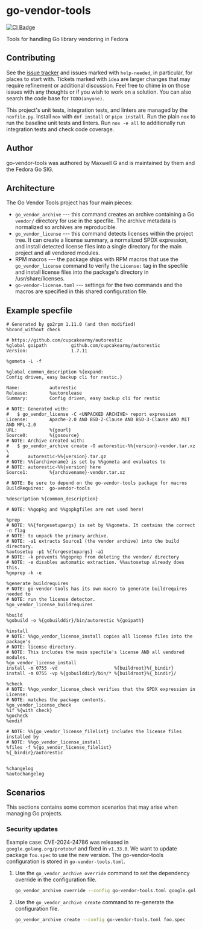 <!--
Copyright (C) 2024 Maxwell G <maxwell@gtmx.me>
SPDX-License-Identifier: MIT
-->

# go-vendor-tools

[![CI Badge](https://gitlab.com/gotmax23/go-vendor-tools/badges/main/pipeline.svg)](https://gitlab.com/gotmax23/go-vendor-tools/-/commits/main)

Tools for handling Go library vendoring in Fedora

## Contributing

See the [issue tracker] and issues marked with `help-needed`, in particular,
for places to start with.
Tickets marked with `idea` are larger changes that may require refinement or
additional discussion.
Feel free to chime in on those issues with any thoughts or if you wish to work
on a solution.
You can also search the code base for `TODO(anyone)`.

This project's unit tests, integration tests, and linters are managed by the
`noxfile.py`.
Install `nox` with `dnf install` or `pipx install`.
Run the plain `nox` to run the baseline unit tests and linters.
Run `nox -e all` to additionally run integration tests and check code coverage.

[issue tracker]: https://gitlab.com/gotmax23/go-vendor-tools/-/issues

## Author

go-vendor-tools was authored by Maxwell G and is maintained by them and the
Fedora Go SIG.

## Architecture

The Go Vendor Tools project has four main pieces:

- `go_vendor_archive` --- this command creates an archive containing a Go
  `vendor/` directory for use in the specfile. The archive metadata is
  normalized so archives are reproducible.
- `go_vendor_license` --- this command detects licenses within the project
  tree. It can create a license summary, a normalized SPDX expression, and
  install detected license files into a single directory for the main project
  and all vendored modules.
- RPM macros --- the package ships with RPM macros that use the
  `go_vendor_license` command to verify the `License:` tag in the specfile and
  install license files into the package's directory in /usr/share/licenses.
- `go-vendor-license.toml` --- settings for the two commands and the macros are
  specified in this shared configuration file.

## Example specfile

``` spec
# Generated by go2rpm 1.11.0 (and then modified)
%bcond_without check

# https://github.com/cupcakearmy/autorestic
%global goipath         github.com/cupcakearmy/autorestic
Version:                1.7.11

%gometa -L -f

%global common_description %{expand:
Config driven, easy backup cli for restic.}

Name:           autorestic
Release:        %autorelease
Summary:        Config driven, easy backup cli for restic

# NOTE: Generated with:
#   $ go_vendor_license -C <UNPACKED ARCHIVE> report expression
License:        Apache-2.0 AND BSD-2-Clause AND BSD-3-Clause AND MIT AND MPL-2.0
URL:            %{gourl}
Source0:        %{gosource}
# NOTE: Archive created with:
#   $ go_vendor_archive create -O autorestic-%%{version}-vendor.tar.xz \
#       autorestic-%%{version}.tar.gz
# NOTE: %%{archivename} is set by %%gometa and evaluates to
# NOTE: autorestic-%%{version} here
Source1:        %{archivename}-vendor.tar.xz

# NOTE: Be sure to depend on the go-vendor-tools package for macros
BuildRequires:  go-vendor-tools

%description %{common_description}

# NOTE: %%gopkg and %%gopkgfiles are not used here!

%prep
# NOTE: %%{forgesetupargs} is set by %%gometa. It contains the correct -n flag
# NOTE: to unpack the primary archive.
# NOTE: -a1 extracts Source1 (the vendor archive) into the build directory.
%autosetup -p1 %{forgesetupargs} -a1
# NOTE: -k prevents %%goprep from deleting the vendor/ directory
# NOTE: -e disables automatic extraction. %%autosetup already does this.
%goprep -k -e

%generate_buildrequires
# NOTE: go-vendor-tools has its own macro to generate buildrequires needed to
# NOTE: run the license detector.
%go_vendor_license_buildrequires

%build
%gobuild -o %{gobuilddir}/bin/autorestic %{goipath}

%install
# NOTE: %%go_vendor_license_install copies all license files into the package's
# NOTE: license directory.
# NOTE: This includes the main specfile's license AND all vendored modules.
%go_vendor_license_install
install -m 0755 -vd                     %{buildroot}%{_bindir}
install -m 0755 -vp %{gobuilddir}/bin/* %{buildroot}%{_bindir}/

%check
# NOTE: %%go_vendor_license_check verifies that the SPDX expression in License:
# NOTE: matches the package contents.
%go_vendor_license_check
%if %{with check}
%gocheck
%endif

# NOTE: %%{go_vendor_license_filelist} includes the license files installed by
# NOTE: %%go_vendor_license_install
%files -f %{go_vendor_license_filelist}
%{_bindir}/autorestic


%changelog
%autochangelog
```

## Scenarios

This sections contains some common scenarios that may arise when managing Go
projects.

### Security updates

Example case: CVE-2024-24786 was released in `google.golang.org/protobuf` and
fixed in `v1.33.0`. We want to update package `foo.spec` to use the new
version. The go-vendor-tools configuration is stored in `go-vendor-tools.toml`.

1. Use the `go_vendor_archive override` command to set the dependency override
   in the configuration file.

    ``` bash
    go_vendor_archive override --config go-vendor-tools.toml google.golang.org/protobuf
    ```

2. Use the `go_vendor_archive create` command to re-generate the configuration file.

    ``` bash
    go_vendor_archive create --config go-vendor-tools.toml foo.spec
    ```
